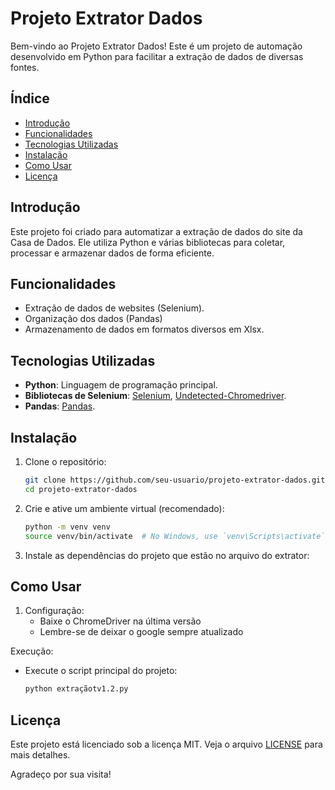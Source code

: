 # Projeto Extrator Dados

Bem-vindo ao Projeto Extrator Dados! Este é um projeto de automação desenvolvido em Python para facilitar a extração de dados de diversas fontes.

## Índice

- [Introdução](#introdução)
- [Funcionalidades](#funcionalidades)
- [Tecnologias Utilizadas](#tecnologias-utilizadas)
- [Instalação](#instalação)
- [Como Usar](#como-usar)
- [Licença](#licença)

## Introdução

Este projeto foi criado para automatizar a extração de dados do site da Casa de Dados. Ele utiliza Python e várias bibliotecas para coletar, processar e armazenar dados de forma eficiente.

## Funcionalidades

- Extração de dados de websites (Selenium).
- Organização dos dados (Pandas)
- Armazenamento de dados em formatos diversos em Xlsx.

## Tecnologias Utilizadas

- **Python**: Linguagem de programação principal.
- **Bibliotecas de Selenium**: [Selenium](https://selenium-python.readthedocs.io/), [Undetected-Chromedriver](https://pypi.org/project/undetected-chromedriver/2.1.1/).
- **Pandas**: [Pandas](https://pandas.pydata.org/).

## Instalação

1. Clone o repositório:
    ```bash
    git clone https://github.com/seu-usuario/projeto-extrator-dados.git
    cd projeto-extrator-dados
    ```

2. Crie e ative um ambiente virtual (recomendado):
    ```bash
    python -m venv venv
    source venv/bin/activate  # No Windows, use `venv\Scripts\activate`
    ```

3. Instale as dependências do projeto que estão no arquivo do extrator: 

## Como Usar

1. Configuração:
   - Baixe o ChromeDriver na última versão
   - Lembre-se de deixar o google sempre atualizado

 Execução:
   - Execute o script principal do projeto:
     ```bash
     python extraçãotv1.2.py
     ```

## Licença

Este projeto está licenciado sob a licença MIT. Veja o arquivo [LICENSE](link) para mais detalhes.

Agradeço por sua visita!
